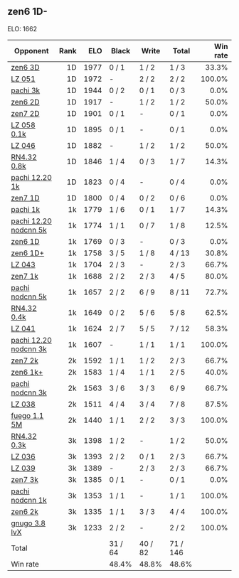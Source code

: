 ## zen6 1D- ##

ELO: 1662

Opponent | Rank | ELO | Black | Write | Total | Win rate
---------|-----:|----:|-------|-------|-------|-------:
[zen6 3D](zen6%203D.md) | 1D | 1977 | 0 / 1 | 1 / 2 | 1 / 3 | 33.3%
[LZ 051](LZ%20051.md) | 1D | 1972 | - | 2 / 2 | 2 / 2 | 100.0%
[pachi 3k](pachi%203k.md) | 1D | 1944 | 0 / 2 | 0 / 1 | 0 / 3 | 0.0%
[zen6 2D](zen6%202D.md) | 1D | 1917 | - | 1 / 2 | 1 / 2 | 50.0%
[zen7 2D](zen7%202D.md) | 1D | 1901 | 0 / 1 | - | 0 / 1 | 0.0%
[LZ 058 0.1k](LZ%20058%200.1k.md) | 1D | 1895 | 0 / 1 | - | 0 / 1 | 0.0%
[LZ 046](LZ%20046.md) | 1D | 1882 | - | 1 / 2 | 1 / 2 | 50.0%
[RN4.32 0.8k](RN4.32%200.8k.md) | 1D | 1846 | 1 / 4 | 0 / 3 | 1 / 7 | 14.3%
[pachi 12.20 1k](pachi%2012.20%201k.md) | 1D | 1823 | 0 / 4 | - | 0 / 4 | 0.0%
[zen7 1D](zen7%201D.md) | 1D | 1800 | 0 / 4 | 0 / 2 | 0 / 6 | 0.0%
[pachi 1k](pachi%201k.md) | 1k | 1779 | 1 / 6 | 0 / 1 | 1 / 7 | 14.3%
[pachi 12.20 nodcnn 5k](pachi%2012.20%20nodcnn%205k.md) | 1k | 1774 | 1 / 1 | 0 / 7 | 1 / 8 | 12.5%
[zen6 1D](zen6%201D.md) | 1k | 1769 | 0 / 3 | - | 0 / 3 | 0.0%
[zen6 1D+](zen6%201D+.md) | 1k | 1758 | 3 / 5 | 1 / 8 | 4 / 13 | 30.8%
[LZ 043](LZ%20043.md) | 1k | 1704 | 2 / 3 | - | 2 / 3 | 66.7%
[zen7 1k](zen7%201k.md) | 1k | 1688 | 2 / 2 | 2 / 3 | 4 / 5 | 80.0%
[pachi nodcnn 5k](pachi%20nodcnn%205k.md) | 1k | 1657 | 2 / 2 | 6 / 9 | 8 / 11 | 72.7%
[RN4.32 0.4k](RN4.32%200.4k.md) | 1k | 1649 | 0 / 2 | 5 / 6 | 5 / 8 | 62.5%
[LZ 041](LZ%20041.md) | 1k | 1624 | 2 / 7 | 5 / 5 | 7 / 12 | 58.3%
[pachi 12.20 nodcnn 3k](pachi%2012.20%20nodcnn%203k.md) | 1k | 1607 | - | 1 / 1 | 1 / 1 | 100.0%
[zen7 2k](zen7%202k.md) | 2k | 1592 | 1 / 1 | 1 / 2 | 2 / 3 | 66.7%
[zen6 1k+](zen6%201k+.md) | 2k | 1583 | 1 / 4 | 1 / 1 | 2 / 5 | 40.0%
[pachi nodcnn 3k](pachi%20nodcnn%203k.md) | 2k | 1563 | 3 / 6 | 3 / 3 | 6 / 9 | 66.7%
[LZ 038](LZ%20038.md) | 2k | 1511 | 4 / 4 | 3 / 4 | 7 / 8 | 87.5%
[fuego 1.1 5M](fuego%201.1%205M.md) | 2k | 1440 | 1 / 1 | 2 / 2 | 3 / 3 | 100.0%
[RN4.32 0.3k](RN4.32%200.3k.md) | 3k | 1398 | 1 / 2 | - | 1 / 2 | 50.0%
[LZ 036](LZ%20036.md) | 3k | 1393 | 2 / 2 | 0 / 1 | 2 / 3 | 66.7%
[LZ 039](LZ%20039.md) | 3k | 1389 | - | 2 / 3 | 2 / 3 | 66.7%
[zen7 3k](zen7%203k.md) | 3k | 1385 | 0 / 1 | - | 0 / 1 | 0.0%
[pachi nodcnn 1k](pachi%20nodcnn%201k.md) | 3k | 1353 | 1 / 1 | - | 1 / 1 | 100.0%
[zen6 2k](zen6%202k.md) | 3k | 1335 | 1 / 1 | 3 / 3 | 4 / 4 | 100.0%
[gnugo 3.8 lvX](gnugo%203.8%20lvX.md) | 3k | 1233 | 2 / 2 | - | 2 / 2 | 100.0%
Total | | | 31 / 64 | 40 / 82 | 71 / 146 | 
Win rate| | | 48.4% | 48.8% | 48.6% | 
